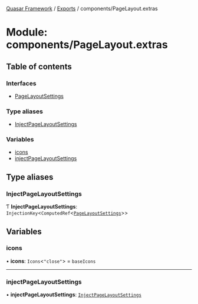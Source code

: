 [Quasar Framework](../index.md) / [Exports](../modules.md) / components/PageLayout.extras

# Module: components/PageLayout.extras

## Table of contents

### Interfaces

- [PageLayoutSettings](../interfaces/components_PageLayout_extras.PageLayoutSettings.md)

### Type aliases

- [InjectPageLayoutSettings](components_PageLayout_extras.md#injectpagelayoutsettings)

### Variables

- [icons](components_PageLayout_extras.md#icons)
- [injectPageLayoutSettings](components_PageLayout_extras.md#injectpagelayoutsettings)

## Type aliases

### InjectPageLayoutSettings

Ƭ **InjectPageLayoutSettings**: `InjectionKey`<`ComputedRef`<[`PageLayoutSettings`](../interfaces/components_PageLayout_extras.PageLayoutSettings.md)\>\>

## Variables

### icons

• **icons**: `Icons`<``"close"``\> = `baseIcons`

___

### injectPageLayoutSettings

• **injectPageLayoutSettings**: [`InjectPageLayoutSettings`](components_PageLayout_extras.md#injectpagelayoutsettings)
